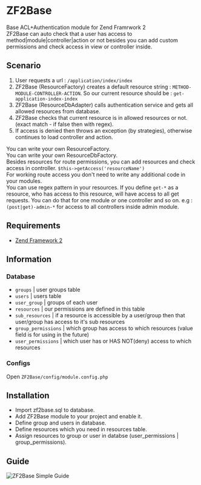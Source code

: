 # ZF2Base
Base ACL+Authentication module for Zend Framrwork 2   
ZF2Base can auto check that a user has access to method|module|controller|action or not besides you can add custom permissions and check access in view or controller inside.  

## Scenario

  1. User requests a url : `/application/index/index`
  2. ZF2Base (ResourceFactory) creates a default resource string : `METHOD-MODULE-CONTROLLER-ACTION`. So our current resource should be : `get-application-index-index`
  3. ZF2Base (ResourceDbAdapter) calls authentication service and gets all allowed resources from database.
  4. ZF2Base checks that current resource is in allowed resources or not. (exact match - if false then with regex).
  5. If access is denied then throws an exception (by strategies), otherwise continues to load controller and action.

You can write your own ResourceFactory.  
You can write your own ResourceDbFactory.  
Besides resources for route permissions, you can add resources and check access in controller. `$this->getAccess('resourceName')`  
For working route access you don't need to write any additional code in your modules.  
You can use regex pattern in your resources. If you define `get-*` as a resource, who has access to this resource, will have access to all get requests. You can do that for one module or one controller and so on. e.g : `(post|get)-admin-*` for access to all controllers inside admin module. 


## Requirements 

 * [Zend Framework 2](https://github.com/zendframework/zf2)
 
## Information

### Database

  * `groups` | user groups table
  * `users` | users table
  * `user_group` | groups of each user
  * `resources` | our permissions are defined in this table
  * `sub_resources` | if a resource is accessible by a user/group then that user/group has access to it's sub resources
  * `group_permissions` | which group has access to which resources (value field is for using in the future)
  * `user_permissions` | which user has or HAS NOT(deny) access to which resources

### Configs

  Open `ZF2Base/config/module.config.php`


## Installation

  * Import zf2base.sql to database.
  * Add ZF2Base module to your project and enable it.
  * Define group and users in database.  
  * Define resources which you need in resources table.
  * Assign resources to group or user in databse (user_permissions | group_permissions).  

## Guide 
  
![ZF2Base Simple Guide](https://cdn.rawgit.com/mbrostami/ZF2Base/master/zf2base-workflow.jpg)

